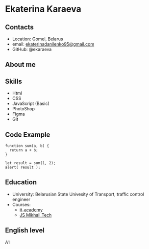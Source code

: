 # Ekaterina Karaeva
## Contacts
* Location: Gomel, Belarus
* email: ekaterinadanilenko95@gmail.com
* GitHub: @ekaraeva
## About me

## Skills
* Html
* CSS
* JavaScript (Basic)
* PhotoShop
* Figma
* Git
## Code Example
```
function sum(a, b) {
  return a + b;
}

let result = sum(1, 2);
alert( result );
```
## Education
* University: Belarusian State Univesity of Transport, traffic control engineer
* Courses: 
   * [it-academy](https://www.dist.it-academy.by/course/front-end-developer/fd1-razrabotka-veb-saytov-s-ispolzovaniem-html-css-i-javascript/)
   * [JS Mikhail Tech](https://www.youtube.com/watch?v=lMgb_VlCZmI&list=PLYc9DBcBhQgT4kb5MgkRuGHtWCOBdZU7J)
## English level
А1